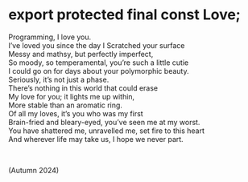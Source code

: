 # export protected final const Love;
<!-- #SQUARK live!
| dest = poetry/export public protected static final const Love;
| desc = """A love letter to programming"""
| style = poetry
| index = poetry
| shard = #INDEX / ironic / heartfelt
| date = 2024 autumn
-->

Programming, I love you.  
I’ve loved you since the day I Scratched your surface  
Messy and mathsy, but perfectly imperfect,  
So moody, so temperamental, you’re such a little cutie  
I could go on for days about your polymorphic beauty.  
Seriously, it’s not just a phase.  
There’s nothing in this world that could erase  
My love for you; it lights me up within,  
More stable than an aromatic ring.  
Of all my loves, it’s you who was my first  
Brain-fried and bleary-eyed, you’ve seen me at my worst.  
You have shattered me, unravelled me, set fire to this heart  
And wherever life may take us, I hope we never part.  


<br>

(Autumn 2024)
